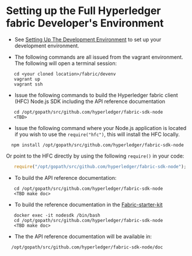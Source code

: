 # Setting up the Full Hyperledger fabric Developer's Environment

 * See [Setting Up The Development Environment](http://hyperledger-fabric.readthedocs.io/en/latest/dev-setup/devenv/) to set up your development environment.
 
 * The following commands are all issued from the vagrant environment. The following will open a terminal session:

```
   cd <your cloned location>/fabric/devenv
   vagrant up
   vagrant ssh
```

 * Issue the following commands to build the Hyperledger fabric client (HFC) Node.js SDK including the API reference documentation

```
   cd /opt/gopath/src/github.com/hyperledger/fabric-sdk-node
   <TBD>
```
 * Issue the following command where your Node.js application is located if you wish to use the `require("hfc")`, this will install the HFC locally.

```
  npm install /opt/gopath/src/github.com/hyperledger/fabric-sdk-node
```

   Or point to the HFC directly by using the following `require()` in your code:

```javascript
   require("/opt/gopath/src/github.com/hyperledger/fabric-sdk-node");
```

 * To build the API reference documentation:

```
   cd /opt/gopath/src/github.com/hyperledger/fabric-sdk-node
   <TBD make doc>
```  

 * To build the reference documentation in the [Fabric-starter-kit](http://hyperledger-fabric.readthedocs.io/en/latest/#fabric-starter-kit)

```
   docker exec -it nodesdk /bin/bash
   cd /opt/gopath/src/github.com/hyperledger/fabric-sdk-node
   <TBD make doc>
```

 * The the API reference documentation will be available in:
 ```
   /opt/gopath/src/github.com/hyperledger/fabric-sdk-node/doc
 ```
    
